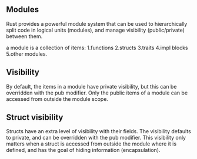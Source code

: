 ## Modules

Rust provides a powerful module system that can be used to hierarchically split code in logical units (modules), and
manage visibility (public/private) between them.

a module is a collection of items:
1.functions
2.structs
3.traits
4.impl blocks
5.other modules.

## Visibility

By default, the items in a module have private visibility, but this can be overridden with the pub modifier.
Only the public items of a module can be accessed from outside the module scope.

## Struct visibility

Structs have an extra level of visibility with their fields.
The visibility defaults to private, and can be overridden with the pub modifier.
This visibility only matters when a struct is accessed from outside the module where it is defined, and has the goal of
hiding information (encapsulation).